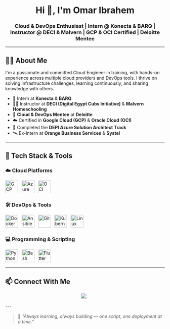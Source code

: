<h1 align="center">Hi 👋, I'm Omar Ibrahem</h1>
<h3 align="center">
Cloud & DevOps Enthusiast | Intern @ Konecta & BARQ | Instructor @ DECI & Malvern | GCP & OCI Certified | Deloitte Mentee
</h3>

---

## 🧑‍💻 About Me

I'm a passionate and committed Cloud Engineer in training, with hands-on experience across multiple cloud providers and DevOps tools. I thrive on solving infrastructure challenges, learning continuously, and sharing knowledge with others.

- 💼 Intern at **Konecta** & **BARQ**
- 👨‍🏫 Instructor at **DECI (Digital Egypt Cubs Initiative)** & **Malvern Homeschooling**
- 🤝 **Cloud & DevOps Mentee** at **Deloitte**
- ☁️ Certified in **Google Cloud (GCP)** & **Oracle Cloud (OCI)**  
- 🧱 Completed the **DEPI Azure Solution Architect Track**
- 🛰️ Ex-Intern at **Orange Business Services** & **Systel**

---

## 🚀 Tech Stack & Tools

### ☁️ Cloud Platforms
<p align="left">
  <img src="https://cdn.jsdelivr.net/gh/devicons/devicon/icons/googlecloud/googlecloud-original.svg" height="40" alt="GCP" />
  &nbsp;
  <img src="https://cdn.jsdelivr.net/gh/devicons/devicon/icons/azure/azure-original.svg" height="40" alt="Azure" />
  &nbsp;
  <img src="https://cdn.jsdelivr.net/gh/devicons/devicon/icons/oracle/oracle-original.svg" height="40" alt="OCI" />
</p>

### 🛠️ DevOps & Tools
<p align="left">
  <img src="https://cdn.jsdelivr.net/gh/devicons/devicon/icons/docker/docker-original.svg" height="40" alt="Docker" />
  &nbsp;
  <img src="https://cdn.jsdelivr.net/gh/devicons/devicon/icons/ansible/ansible-original.svg" height="40" alt="Ansible" />
  &nbsp;
  <img src="https://cdn.jsdelivr.net/gh/devicons/devicon/icons/git/git-original.svg" height="40" alt="Git" />
  &nbsp;
  <img src="https://cdn.jsdelivr.net/gh/devicons/devicon/icons/kubernetes/kubernetes-plain.svg" height="40" alt="Kubernetes" />
  &nbsp;
  <img src="https://cdn.jsdelivr.net/gh/devicons/devicon/icons/linux/linux-original.svg" height="40" alt="Linux" />
</p>


### 💻 Programming & Scripting
<p align="left">
  <img src="https://cdn.jsdelivr.net/gh/devicons/devicon/icons/python/python-original.svg" height="40" alt="Python" />
  &nbsp;
  <img src="https://cdn.jsdelivr.net/gh/devicons/devicon/icons/bash/bash-original.svg" height="40" alt="Bash" />
  &nbsp;
  <img src="https://cdn.jsdelivr.net/gh/devicons/devicon/icons/flutter/flutter-original.svg" height="40" alt="Flutter" />
</p>

---

## 📫 Connect With Me

<p align="center">
  <a href="https://www.linkedin.com/in/omar-ibrahem-687929217/" target="_blank">
    <img src="https://img.shields.io/badge/Connect_on_LinkedIn-0077B5?style=for-the-badge&logo=linkedin&logoColor=white" />
  </a>
  &nbsp;
</p>
---

> 🧠 *"Always learning, always building — one script, one deployment at a time."*

